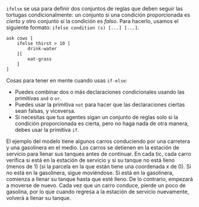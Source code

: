 ﻿`ifelse` se usa para definir dos conjuntos de reglas que deben seguir las tortugas condicionalmente: un conjunto si una condición proporcionada es *cierto* y otro conjunto si la condición es *falso*. Para hacerlo, usamos el siguiente formato: `ifelse condition (s) [...] [...]`.



```
ask cows [
	ifelse thirst > 10 [
		drink-water
	][
		eat-grass
	]
]
```



Cosas para tener en mente cuando usas `if-else`:

* Puedes combinar dos o más declaraciones condicionales usando las primitivas `and` o `or`.
* Puedes usar la primitiva `not` para hacer que las declaraciones ciertas sean falsas, y viceversa.
* Si necesitas que tus agentes sigan un conjunto de reglas solo si la condición proporcionada es cierta, pero no haga nada de otra manera, debes usar la primitiva `if`.



El ejemplo del modelo tiene algunos carros conduciendo por una carretera y una gasolinera en el medio. Los carros se detienen en la estación de servicio para llenar sus tanques antes de continuar. En cada tic, cada carro verifica si está en la estación de servicio y si su tanque no está lleno (menos de 1) (si la parcela en la que están tiene una coordenada x de 0). Si no está en la gasolinera, sigue moviéndose. Si está en la gasolinera, comienza a llenar su tanque hasta que esté lleno. De lo contrario, empezará a moverse de nuevo. Cada vez que un carro conduce, pierde un poco de gasolina, por lo que cuando regresa a la estación de servicio nuevamente, volverá a llenar su tanque.